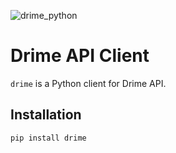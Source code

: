 ![drime_python](https://github.com/user-attachments/assets/ba910879-1429-4930-8b62-54e8732b3659)

# Drime API Client

`drime` is a Python client for Drime API.

## Installation

```bash
pip install drime
